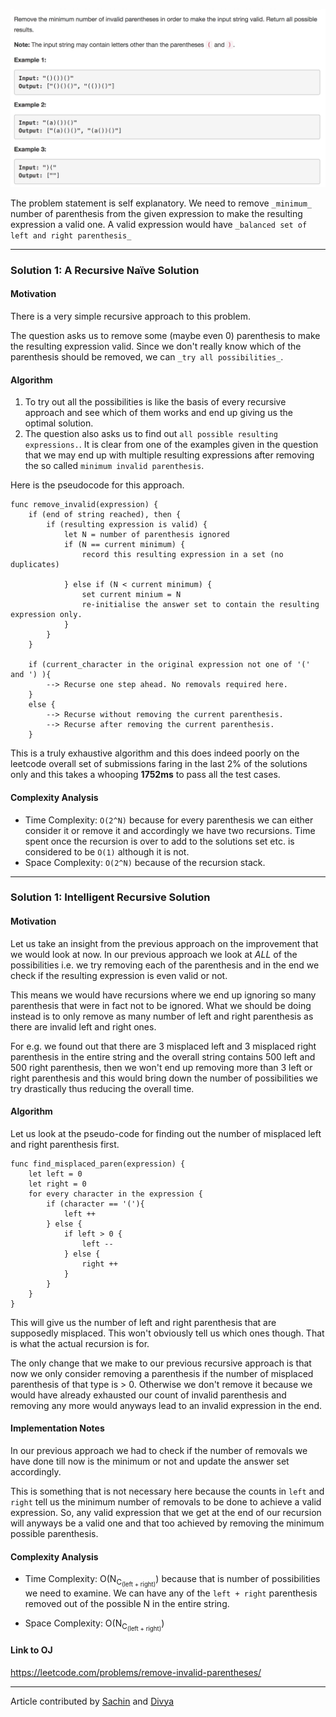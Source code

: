 <p align="center">
<img src="../../Images/invalid-paren.png" width="600">
</p>

The problem statement is self explanatory. We need to remove `_minimum_` number of parenthesis from the given expression to make the resulting expression a valid one. A valid expression would have `_balanced set of left and right parenthesis_`

---
### Solution 1: A Recursive Naïve Solution

#### Motivation

There is a very simple recursive approach to this problem. 

The question asks us to remove some (maybe even 0) parenthesis to make the resulting 
expression valid. Since we don't really know which of the parenthesis should be removed, we can 
`_try all possibilities_`.

#### Algorithm

1. To try out all the possibilities is like the basis of every recursive approach and 
see which of them works and end up giving us the optimal solution. 
2. The question also asks us to find out `all possible resulting expressions.`. It is 
clear from one of the examples given in the question that we may end up 
with multiple resulting expressions after removing the so called `minimum invalid parenthesis`.

Here is the pseudocode for this approach. 

```
func remove_invalid(expression) {
    if (end of string reached), then {
        if (resulting expression is valid) {
            let N = number of parenthesis ignored
            if (N == current minimum) {
                record this resulting expression in a set (no duplicates)
                
            } else if (N < current minimum) {
                set current minium = N
                re-initialise the answer set to contain the resulting expression only.
            } 
        }
    }
    
    if (current_character in the original expression not one of '(' and ') ){
        --> Recurse one step ahead. No removals required here. 
    }
    else {
        --> Recurse without removing the current parenthesis.
        --> Recurse after removing the current parenthesis. 
    }
``` 

This is a truly exhaustive algorithm and this does indeed poorly on the leetcode overall set of submissions faring in the last 2% of the solutions only and this takes a whooping **1752ms** to pass all the test cases. 

#### Complexity Analysis

* Time Complexity: `O(2^N)` because for every parenthesis we can either consider it or remove it and 
accordingly we have two recursions. Time spent once the recursion is over to add to the solutions set etc. is considered
to be `O(1)` although it is not. 
* Space Complexity: `O(2^N)` because of the recursion stack.

---
### Solution 1: Intelligent Recursive Solution

#### Motivation

Let us take an insight from the previous approach on the improvement that 
we would look at now. In our previous approach we look at *ALL* of the possibilities i.e. 
we try removing each of the parenthesis and in the end we check if the resulting 
expression is even valid or not. 

This means we would have recursions where we end up ignoring so many 
parenthesis that were in fact not to be ignored. What we should be doing instead is to only remove as many number of left and 
right parenthesis as there are invalid left and right ones. 

For e.g. we found out that there are 3 misplaced left and 3 misplaced 
right parenthesis in the entire string and the overall string contains 500 
left and 500 right parenthesis, then we won't end up removing more than 
3 left or right parenthesis and this would bring down the number of possibilities 
we try drastically thus reducing the overall time.      

#### Algorithm

Let us look at the pseudo-code for finding out the number of misplaced left and 
right parenthesis first. 

```
func find_misplaced_paren(expression) {
    let left = 0
    let right = 0
    for every character in the expression {
        if (character == '('){
            left ++
        } else {
            if left > 0 {
                left --
            } else {
                right ++
            }
        }
    }
}
```

This will give us the number of left and right parenthesis that are supposedly 
misplaced. This won't obviously tell us which ones though. That is what the actual 
recursion is for. 

The only change that we make to our previous recursive approach is that now we 
only consider removing a parenthesis if the number of misplaced parenthesis of 
that type is > 0. Otherwise we don't remove it because we would have already 
exhausted our count of invalid parenthesis and removing any more would 
anyways lead to an invalid expression in the end. 

#### Implementation Notes

In our previous approach we had to check if the number of removals we 
have done till now is the minimum or not and update the answer set accordingly. 

This is something that is not necessary here because the counts in `left` and `right`
tell us the minimum number of removals to be done to achieve a valid expression. So, 
any valid expression that we get at the end of our recursion will anyways be a valid one and 
that too achieved by removing the minimum possible parenthesis. 

#### Complexity Analysis

* Time Complexity: O(N<sub>C<sub>(left + right)</sub></sub>) because that is number 
of possibilities we need to examine. We can have any of the `left + right` parenthesis removed 
out of the possible N in the entire string. 

* Space Complexity: O(N<sub>C<sub>(left + right)</sub></sub>)

#### Link to OJ

https://leetcode.com/problems/remove-invalid-parentheses/

---
Article contributed by [Sachin](https://github.com/edorado93) and [Divya](https://github.com/DivyaGodayal)
